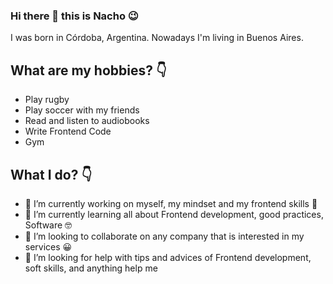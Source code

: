 ### Hi there 👋 this is Nacho 😉

I was born in Córdoba, Argentina. Nowadays I'm living in Buenos Aires.

## What are my hobbies? 👇

- Play rugby 
- Play soccer with my friends
- Read and listen to audiobooks
- Write Frontend Code
- Gym

## What I do? 👇

- 🔭 I’m currently working on myself, my mindset and my frontend skills 🌱
- 🌱 I’m currently learning all about Frontend development, good practices, Software 🤓
- 👯 I’m looking to collaborate on any company that is interested in my services 😀
- 🤔 I’m looking for help with tips and advices of Frontend development, soft skills, and anything help me 

